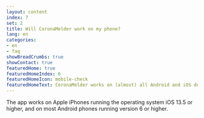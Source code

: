 ```yaml
---
layout: content
index: 7
set: 2
title: Will CoronaMelder work on my phone?
lang: en
categories:
- en
- faq
showBreadCrumbs: true
showContact: true
featuredHome: true
featuredHomeIndex: 6
featuredHomeIcon: mobile-check
featuredHomeText: CoronaMelder works on (almost) all Android and iOS devices produced from 2015 onward. More information
---
```

The app works on Apple iPhones running the operating system iOS 13.5 or higher, and on most Android phones running version 6 or higher.
